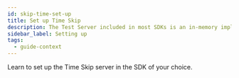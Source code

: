 ```yaml
---
id: skip-time-set-up
title: Set up Time Skip
description: The Test Server included in most SDKs is an in-memory implementation of Temporal Server that supports skipping time.
sidebar_label: Setting up
tags:
  - guide-context
---
```


Learn to set up the Time Skip server in the SDK of your choice.
